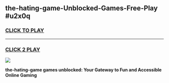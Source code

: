 
## the-hating-game-Unblocked-Games-Free-Play #u2x0q
<h3>
<a href="https://us.freeplayer.one?title=the-hating-game&ref=9M">CLICK TO PLAY</a></h3>
<hr>

<h3>
<a href="https://us.freeplayer.one?title=the-hating-game&ref=9M">CLICK 2 PLAY</a>
  
</h3>

<a href="https://us.freeplayer.one?title=the-hating-game&ref=9M"><img src="https://clearcache.store/games.png"></a>


**the-hating-game games unblocked: Your Gateway to Fun and Accessible Online Gaming**
